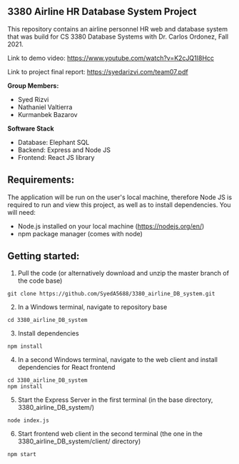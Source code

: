 ## 3380 Airline HR Database System Project
This repository contains an airline personnel HR web and database system that was build for 
CS 3380 Database Systems with Dr. Carlos Ordonez, Fall 2021.

Link to demo video: https://www.youtube.com/watch?v=K2cJQ1I8Hcc

Link to project final report: https://syedarizvi.com/team07.pdf 

**Group Members:**
* Syed Rizvi
* Nathaniel Valtierra
* Kurmanbek Bazarov

**Software Stack**
* Database: Elephant SQL
* Backend: Express and Node JS
* Frontend: React JS library


## Requirements:
The application will be run on the user's local machine, therefore Node JS is required to run and 
view this project, as well as to install dependencies. You will need:
* Node.js installed on your local machine (https://nodejs.org/en/)
* npm package manager (comes with node)

## Getting started:
1. Pull the code (or alternatively download and unzip the master branch of the code base)
```
git clone https://github.com/SyedA5688/3380_airline_DB_system.git
```

2. In a Windows terminal, navigate to repository base
```
cd 3380_airline_DB_system
```

3. Install dependencies
```
npm install
```

4. In a second Windows terminal, navigate to the web client and install dependencies for React frontend
```
cd 3380_airline_DB_system
npm install
```

5. Start the Express Server in the first terminal (in the base directory, 3380_airline_DB_system/)
```
node index.js
```

6. Start frontend web client in the second terminal (the one in the 3380_airline_DB_system/client/ directory)
```
npm start
```
